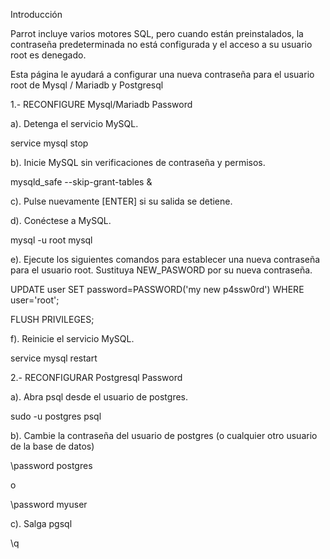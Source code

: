 Introducción

Parrot incluye varios motores SQL, pero cuando están preinstalados, la contraseña predeterminada no está configurada y el acceso a su usuario root es denegado.

Esta página le ayudará a configurar una nueva contraseña para el usuario root de Mysql / Mariadb y Postgresql

1.- RECONFIGURE Mysql/Mariadb Password

a). Detenga el servicio MySQL.

  service mysql stop

b). Inicie MySQL sin verificaciones de contraseña y permisos.

 mysqld_safe --skip-grant-tables &

c). Pulse nuevamente [ENTER] si su salida se detiene.

d). Conéctese a MySQL.

  mysql -u root mysql

e). Ejecute los siguientes comandos para establecer una nueva contraseña para el usuario root. Sustituya NEW_PASWORD por su nueva contraseña.

  UPDATE user SET password=PASSWORD('my new p4ssw0rd') WHERE user='root';
  
  FLUSH PRIVILEGES;

f). Reinicie el servicio MySQL.

  service mysql restart


2.- RECONFIGURAR Postgresql Password

a). Abra psql desde el usuario de postgres.

  sudo -u postgres psql

b). Cambie la contraseña del usuario de postgres (o cualquier otro usuario de la base de datos)

  \password postgres

o

  \password myuser

c). Salga pgsql

  \q

